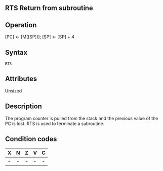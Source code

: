 ## RTS Return from subroutine

## Operation
[PC] ← [M([SP])]; [SP] ← [SP] + 4

## Syntax
```assembly
RTS
```

## Attributes
Unsized

## Description
The program counter is pulled from the stack and the previous
value of the PC is lost. RTS is used to terminate a subroutine.

## Condition codes
|X|N|Z|V|C|
|--|--|--|--|--|
|-|-|-|-|-|

